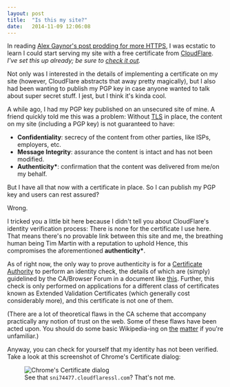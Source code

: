 ```yaml
---
layout: post
title:  "Is this my site?"
date:   2014-11-09 12:06:08
---
```


In reading [Alex Gaynor's post prodding for more
HTTPS](https://alexgaynor.net/2014/oct/06/http-considered-unethical/), I was
ecstatic to learn I could start serving my site with a free certificate from
[CloudFlare](https://www.cloudflare.com/ssl). *I've set this up already;
be sure to [check it out](https://timmart.in).*

Not only was I interested in the details of implementing a certificate on my
site (however, CloudFlare abstracts that away pretty magically), but I
also had been wanting to publish my PGP key in case anyone wanted to talk
about super secret stuff. I jest, but I think it's kinda cool.

A while ago, I had my PGP key published on an unsecured site of mine. A
friend quickly told me this was a problem: Without
[TLS](http://en.wikipedia.org/wiki/Transport_Layer_Security) in
place, the content on my site (including a PGP key) is not guaranteed to
have:

* **Confidentiality**: secrecy of the content from other parties, like ISPs, employers, etc.
* **Message Integrity**: assurance the content is intact and has not been modified.
* **Authenticity&#42;**:  confirmation that the content was delivered from me/on my
  behalf.

But I have all that now with a certificate in place. So I can publish my
PGP key and users can rest assured?

Wrong.

I tricked you a little bit here because I didn't tell you about CloudFlare's
identity verification process: There is none for the certificate I use here.
That means there's no provable link between this site and me, the breathing
human being Tim Martin with a reputation to uphold Hence, this compromises the
aforementioned **authenticity&#42;**.

As of right now, the only way to prove authenticity is for a [Certificate
Authority](http://en.wikipedia.org/wiki/Certificate_authority) to perform an
identity check, the details of which are (simply) guidelined by the CA/Browser Forum in
a document like
[this](https://cabforum.org/wp-content/uploads/EV-V1_5_2Libre.pdf). Further,
this check is only performed on applications for a different class of
certificates known as Extended Validation Certificates (which generally cost
considerably more), and this certificate is not one of them.

(There are a lot of theoretical flaws in the CA scheme that accompany
practically any notion of trust on the web. Some of these flaws have been
acted upon. You should do some basic Wikipedia-ing on
[the](http://en.wikipedia.org/wiki/X.509)
[matter](http://en.wikipedia.org/wiki/Extended_Validation_Certificate) if
you're unfamiliar.)

Anyway, you can check for yourself that my identity has not been verified.
Take a look at this screenshot of Chrome's Certificate dialog:

<figure><img src="{% asset_path 'is-this-my-site/cert_dialog.png' %}" alt="Chrome's Certificate dialog">
<figcaption>See that <code>sni74477.cloudflaressl.com</code>? That's not
me.</figcaption>
</figure>
